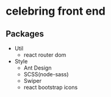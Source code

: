 # celebring front end
## Packages
* Util
  * react router dom
* Style
  * Ant Design
  * SCSS(node-sass)
  * Swiper
  * react bootstrap icons